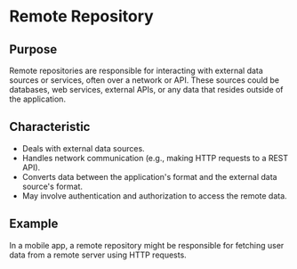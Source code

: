 # Remote Repository

## Purpose
Remote repositories are responsible for interacting with external data sources or services, often over a network or API. These sources could be databases, web services, external APIs, or any data that resides outside of the application.

## Characteristic
- Deals with external data sources.
- Handles network communication (e.g., making HTTP requests to a REST API).
- Converts data between the application's format and the external data source's format.
- May involve authentication and authorization to access the remote data.

## Example
In a mobile app, a remote repository might be responsible for fetching user data from a remote server using HTTP requests.
